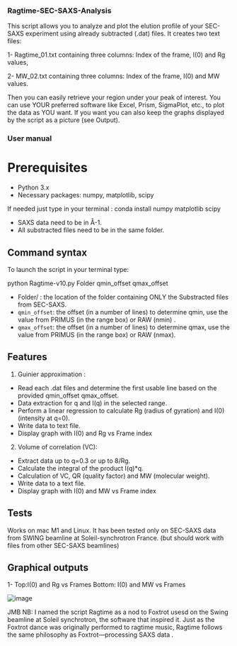 ### Ragtime-SEC-SAXS-Analysis

This script allows you to analyze and plot the elution profile of your SEC-SAXS experiment using already subtracted (.dat) files.
It creates two text files:

1- Ragtime_01.txt containing three columns: Index of the frame, I(0) and Rg values,

2- MW_02.txt containing three columns: Index of the frame, I(0) and MW values.

Then you can easily retrieve your region under your peak of interest.
You can use YOUR preferred software like Excel, Prism, SigmaPlot, etc., to plot the data as YOU want. 
If you want you can also keep the graphs displayed by the script as a picture (see Output).

### User manual
# Prerequisites
   - Python 3.x
   - Necessary packages: numpy, matplotlib, scipy
     
If needed just type in your terminal :
conda install numpy matplotlib scipy 
        
   - SAXS data need to be in Å-1.
   - All substracted files need to be in the same folder. 

## Command syntax
To launch the script in your terminal type:

 python Ragtime-v10.py Folder qmin_offset qmax_offset

   - Folder/ : the location of the folder containing ONLY the Substracted files from SEC-SAXS.
   - `qmin_offset`: the offset (in a number of lines) to determine qmin, use the value from PRIMUS (in the range box) or RAW (nmin) .
   - `qmax_offset`: the offset (in a number of lines) to determine qmax, use the value from PRIMUS (in the range box) or RAW (nmax).

## Features
 1. Guinier approximation :
 - Read each .dat files and determine the first usable line based on the provided qmin_offset qmax_offset.
 - Data extraction for q and I(q) in the selected range.
 - Perform a linear regression to calculate Rg (radius of gyration) and I(0) (intensity at q=0).
 - Write data to text file.
 - Display graph with I(0) and Rg vs Frame index

 2. Volume of correlation (VC):
 - Extract data up to q=0.3 or up to 8/Rg.
 - Calculate the integral of the product I(q)*q.
 - Calculation of VC, QR (quality factor) and MW (molecular weight).
 - Write data to a text file.
 - Display graph with I(0) and MW vs Frame index
 
## Tests
 Works on mac M1 and Linux. It has been tested only on SEC-SAXS data from SWING beamline at Soleil-synchrotron France.
(but should work with files from other SEC-SAXS beamlines)

## Graphical outputs 
1- Top:I(0) and Rg vs Frames Bottom: I(0) and MW vs Frames

![image](https://github.com/user-attachments/assets/91f4487c-3d5a-4112-a5e9-fb6b504de628)


JMB
NB: I named the script Ragtime as a nod to Foxtrot usesd on the Swing beamline at Soleil synchrotron, the software that inspired it. Just as the Foxtrot dance was originally performed to ragtime music, Ragtime follows the same philosophy as Foxtrot—processing SAXS data .
